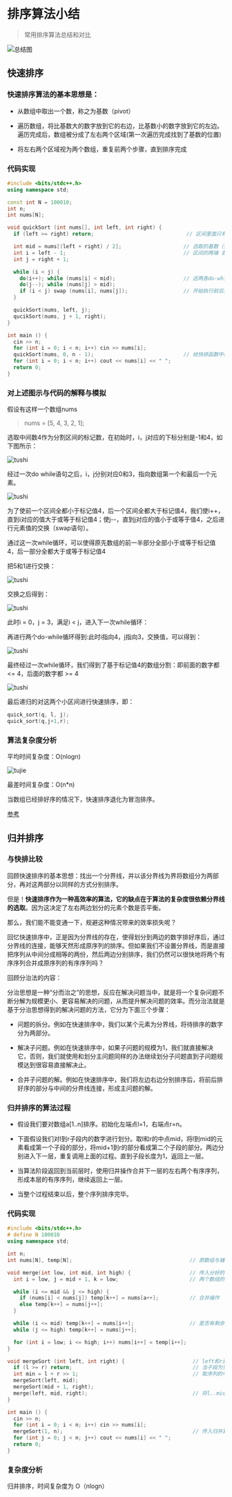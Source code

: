 # 排序算法小结

>常用排序算法总结和对比

![总结图](https://img-blog.csdnimg.cn/img_convert/40aaaed1ed918aa4303290dc8c3f3e2b.png)

## 快速排序

### 快速排序算法的基本思想是：

- 从数组中取出一个数，称之为基数（pivot）

- 遍历数组，将比基数大的数字放到它的右边，比基数小的数字放到它的左边。遍历完成后，数组被分成了左右两个区域(第一次遍历完成找到了基数的位置)

- 将左右两个区域视为两个数组，重复前两个步骤，直到排序完成

### 代码实现

```C++
#include <bits/stdc++.h>
using namespace std;

const int N = 100010;
int n;
int nums[N];

void quickSort (int nums[], int left, int right) {
  if (left >= right) return;                              // 区间里面只有一个数或者没有数

  int mid = nums[(left + right) / 2];                    // 选取的基数（分割区间的标记数）
  int i = left - 1;                                      // 区间的两端 各向左、向右移动一位
  int j = right + 1;

  while (i < j) {
    do(i++); while (nums[i] < mid);                      // 这两各do-while 循环不动了说明前面的大于基数且后面的小于基数
    do(j--); while (nums[j] > mid);
    if (i < j) swap (nums[i], nums[j]);                  // 开始执行前后交换
  }

  quickSort(nums, left, j);
  qucikSort(nums, j + 1, right);
}

int main () {
  cin >> n;
  for (int i = 0; i < n; i++) cin >> nums[i];
  quickSort(nums, 0, n - 1);                             // 给快排函数中传入：数组，首尾元素的下表0和n-1
  for (int i = 0; i < n; i++) cout << nums[i] << " ";
  return 0;
}
```

### 对上述图示与代码的解释与模拟

假设有这样一个数组nums

> nums = [5, 4, 3, 2, 1];

选取中间数4作为分割区间的标记数，在初始时，i，j对应的下标分别是-1和4，如下图所示：

![tushi](https://img-blog.csdnimg.cn/20210208110346397.png?x-oss-process=image/watermark,type_ZmFuZ3poZW5naGVpdGk,shadow_10,text_aHR0cHM6Ly9ibG9nLmNzZG4ubmV0L3dlaXhpbl80Mzg2NDU2Nw==,size_16,color_FFFFFF,,#pic_center,t_70)

经过一次do while语句之后，i，j分别对应0和3，指向数组第一个和最后一个元素。

![tushi](https://img-blog.csdnimg.cn/20210208110422437.png?x-oss-process=image/watermark,type_ZmFuZ3poZW5naGVpdGk,shadow_10,text_aHR0cHM6Ly9ibG9nLmNzZG4ubmV0L3dlaXhpbl80Mzg2NDU2Nw==,size_16,color_FFFFFF,#pic_center,t_70)

为了使前一个区间全都小于标记值4，后一个区间全都大于标记值4，我们使i++，直到i对应的值大于或等于标记值4；使j--，直到j对应的值小于或等于值4，之后进行元素值的交换（swap语句）。

通过这一次while循环，可以使得原先数组的前一半部分全部小于或等于标记值4，后一部分全都大于或等于标记值4

把5和1进行交换：

![tushi](https://img-blog.csdnimg.cn/20210208110507501.png?x-oss-process=image/watermark,type_ZmFuZ3poZW5naGVpdGk,shadow_10,text_aHR0cHM6Ly9ibG9nLmNzZG4ubmV0L3dlaXhpbl80Mzg2NDU2Nw==,size_16,color_FFFFFF,#pic_center,t_70)

交换之后得到：

![tushi](https://img-blog.csdnimg.cn/20210208110537640.png?x-oss-process=image/watermark,type_ZmFuZ3poZW5naGVpdGk,shadow_10,text_aHR0cHM6Ly9ibG9nLmNzZG4ubmV0L3dlaXhpbl80Mzg2NDU2Nw==,size_16,color_FFFFFF,#pic_center,t_70)

此时i = 0，j = 3，满足i < j，进入下一次while循环：

再进行两个do-while循环得到:此时i指向4，j指向3，交换值，可以得到：

![tushi](https://img-blog.csdnimg.cn/20210208110606490.png?x-oss-process=image/watermark,type_ZmFuZ3poZW5naGVpdGk,shadow_10,text_aHR0cHM6Ly9ibG9nLmNzZG4ubmV0L3dlaXhpbl80Mzg2NDU2Nw==,size_16,color_FFFFFF,#pic_center,t_70)

最终经过一次while循环，我们得到了基于标记值4的数组分割：即前面的数字都 <= 4，后面的数字都 >= 4

![tushi](https://img-blog.csdnimg.cn/20210208110636774.png?x-oss-process=image/watermark,type_ZmFuZ3poZW5naGVpdGk,shadow_10,text_aHR0cHM6Ly9ibG9nLmNzZG4ubmV0L3dlaXhpbl80Mzg2NDU2Nw==,size_16,color_FFFFFF,#pic_center,t_70)

最后递归的对这两个小区间进行快速排序，即：

```C++
quick_sort(q, l, j);
quick_sort(q,j+1,r);
```

### 算法复杂度分析

平均时间复杂度：O(nlogn)

![tujie](https://img-blog.csdnimg.cn/2021020811074362.png?x-oss-process=image/watermark,type_ZmFuZ3poZW5naGVpdGk,shadow_10,text_aHR0cHM6Ly9ibG9nLmNzZG4ubmV0L3dlaXhpbl80Mzg2NDU2Nw==,size_16,color_FFFFFF,#pic_center,t_70)

最差时间复杂度：O(n*n)

当数组已经排好序的情况下，快速排序退化为冒泡排序。

[参考](https://blog.csdn.net/weixin_43864567/article/details/113753440?spm=1001.2101.3001.6650.15&utm_medium=distribute.pc_relevant.none-task-blog-2%7Edefault%7EBlogCommendFromBaidu%7ERate-15-113753440-blog-82587933.pc_relevant_multi_platform_whitelistv3&depth_1-utm_source=distribute.pc_relevant.none-task-blog-2%7Edefault%7EBlogCommendFromBaidu%7ERate-15-113753440-blog-82587933.pc_relevant_multi_platform_whitelistv3&utm_relevant_index=21)

## 归并排序

### 与快排比较

回顾快速排序的基本思想：找出一个分界线，并以该分界线为界将数组分为两部分，再对这两部分以同样的方式分别排序。

但是！**快速排序作为一种高效率的算法，它的缺点在于算法的复杂度很依赖分界线的选取**。因为这决定了左右两边划分的元素个数是否平衡。

那么，我们能不能变通一下，规避这种情况带来的效率损失呢？

回忆快速排序中，正是因为分界线的存在，使得划分到两边的数字排好序后，通过分界线的连接，能够天然形成原序列的排序。但如果我们不设置分界线，而是直接把序列从中间分成相等的两份，然后两边分别排序，我们仍然可以很快地将两个有序序列合并成原序列的有序序列吗？

回顾分治法的内容：

分治思想是一种“分而治之”的思想，反应在解决问题当中，就是将一个复杂问题不断分解为规模更小、更容易解决的问题，从而提升解决问题的效率。而分治法就是基于分治思想得到的解决问题的方法，它分为下面三个步骤：

- 问题的拆分。例如在快速排序中，我们以某个元素为分界线，将待排序的数字分为两部分。

- 解决子问题。例如在快速排序中，如果子问题的规模为1，我们就直接解决它，否则，我们就使用和划分主问题同样的办法继续划分子问题直到子问题规模达到很容易直接解决止。

- 合并子问题的解。例如在快速排序中，我们将左边右边分别排序后，将前后排好序的部分与中间的分界线连接，形成主问题的解。

### 归并排序的算法过程

- 假设我们要对数组a[1..n]排序。初始化左端点l=1，右端点r=n。

- 下面假设我们对l到r子段内的数字进行划分。取l和r的中点mid，将l到mid的元素看成第一个子段的部分，将mid+1到r的部分看成第二个子段的部分。两边分别进入下一层，重复调用上面的过程。直到子段长度为1，返回上一层。

- 当算法阶段返回到当前层时，使用归并操作合并下一层的左右两个有序序列，形成本层的有序序列，继续返回上一层。

- 当整个过程结束以后，整个序列排序完毕。

### 代码实现

```C++
#include <bits/stdc++.h>
# define N 100010
using namespace std;

int n;
int nums[N], temp[N];                                      // 原数组与辅助数组

void merge(int low, int mid, int high) {                   // 传入分好的首尾下标
  int i = low, j = mid + 1, k = low;                       // 两个数组的头指针

  while (i <= mid && j <= high) {
    if (nums[i] < nums[j]) temp[k++] = nums[a++];          // 合并操作
    else temp[k++] = nums[j++];
  }

  while (i <= mid) temp[k++] = nums[i++];                  // 是否有剩余
  while (j <= high) temp[k++] = nums[j++];

  for (int i = low; i <= high; i++) nums[i++] = temp[i++];
}

void mergeSort (int left, int right) {                      // left和right分别代表当前排序子段在原序列中左右端点的位置
  if (l >= r) return;                                       // 当子段为空或者长度为1，说明它已经有序，所以退出该函数
  int min = l + r >> 1;                                     // 取序列的中间位置，并将序列分成两部分（左右长度相差最多为1）
  mergeSort(left, mid);
  mergeSort(mid + 1, right);
  merge(left, mid, right);                                  // 将l..mid和mid+1..r两个子段合并成完整的l..r的有序序列
}

int main () {
  cin >> n;
  for (int i = 0; i < n; i++) cin >> nums[i];
  mergeSort(1, n);                                          // 传入归并算法的参数与快排不同：下标1和长度n
  for (int j = 0; j < n; j++) cout << nums[i] << " ";
  return 0;
}
```

### 复杂度分析

归并排序，时间复杂度为 O（nlogn）

[](https://blog.csdn.net/DUXS11/article/details/125818272?spm=1001.2101.3001.6661.1&utm_medium=distribute.pc_relevant_t0.none-task-blog-2%7Edefault%7EBlogCommendFromBaidu%7ERate-1-125818272-blog-110346681.pc_relevant_multi_platform_featuressortv2dupreplace&depth_1-utm_source=distribute.pc_relevant_t0.none-task-blog-2%7Edefault%7EBlogCommendFromBaidu%7ERate-1-125818272-blog-110346681.pc_relevant_multi_platform_featuressortv2dupreplace&utm_relevant_index=1)
